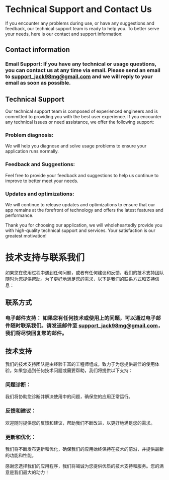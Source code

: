 # Technical Support and Contact Us

If you encounter any problems during use, or have any suggestions and feedback, our technical support team is ready to help you. To better serve your needs, here is our contact and support information:

## Contact information
### Email Support: If you have any technical or usage questions, you can contact us at any time via email. Please send an email to support_jack98mg@gmail.com and we will reply to your email as soon as possible.

## Technical Support
Our technical support team is composed of experienced engineers and is committed to providing you with the best user experience. If you encounter any technical issues or need assistance, we offer the following support:

### Problem diagnosis:
We will help you diagnose and solve usage problems to ensure your application runs normally.

### Feedback and Suggestions:
Feel free to provide your feedback and suggestions to help us continue to improve to better meet your needs.

### Updates and optimizations:
We will continue to release updates and optimizations to ensure that our app remains at the forefront of technology and offers the latest features and performance.

Thank you for choosing our application, we will wholeheartedly provide you with high-quality technical support and services. Your satisfaction is our greatest motivation!


# 技术支持与联系我们

如果您在使用过程中遇到任何问题，或者有任何建议和反馈，我们的技术支持团队随时为您提供帮助。为了更好地满足您的需求，以下是我们的联系方式和支持信息：

## 联系方式
### 电子邮件支持： 如果您有任何技术或使用上的问题，可以通过电子邮件随时联系我们。请发送邮件至 support_jack98mg@gmail.com，我们将尽快回复您的邮件。

## 技术支持
我们的技术支持团队是由经验丰富的工程师组成，致力于为您提供最佳的使用体验。如果您遇到任何技术问题或需要帮助，我们将提供以下支持：

### 问题诊断： 
我们将协助您诊断并解决使用中的问题，确保您的应用正常运行。

### 反馈和建议： 
欢迎随时提供您的反馈和建议，帮助我们不断改进，以更好地满足您的需求。

### 更新和优化： 
我们将不断发布更新和优化，确保我们的应用始终保持在技术的前沿，并提供最新的功能和性能。

感谢您选择我们的应用程序，我们将竭诚为您提供优质的技术支持和服务。您的满意是我们最大的动力！
